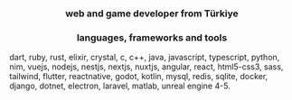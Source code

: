 <h3 align="center">web and game developer from Türkiye</h3>


<h3 align="center">languages, frameworks and tools</h3>

dart, ruby, rust, elixir, crystal, c, c++, java, javascript, typescript, python, nim, vuejs, nodejs, nestjs, nextjs, nuxtjs, angular, react, html5-css3, sass, tailwind, flutter, reactnative, godot, kotlin, mysql, redis, sqlite, docker, django, dotnet, electron, laravel, matlab, unreal engine 4-5.

